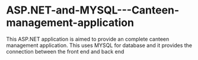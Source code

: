 # ASP.NET-and-MYSQL---Canteen-management-application
This ASP.NET application is aimed to provide an complete canteen management application. This uses MYSQL for database and it provides the connection between the front end and back end
